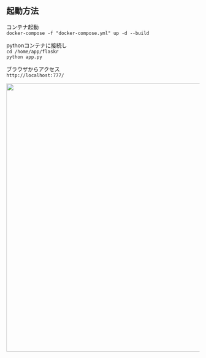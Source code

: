 ## 起動方法
コンテナ起動  
`docker-compose -f "docker-compose.yml" up -d --build`  
  
pythonコンテナに接続し  
`cd /home/app/flaskr`  
`python app.py`  
  
ブラウザからアクセス  
`http://localhost:777/`  
  
<image src="https://user-images.githubusercontent.com/64240365/158023541-a69d85a6-4eed-48c1-a132-17209ab97f09.png" width="700px">  
